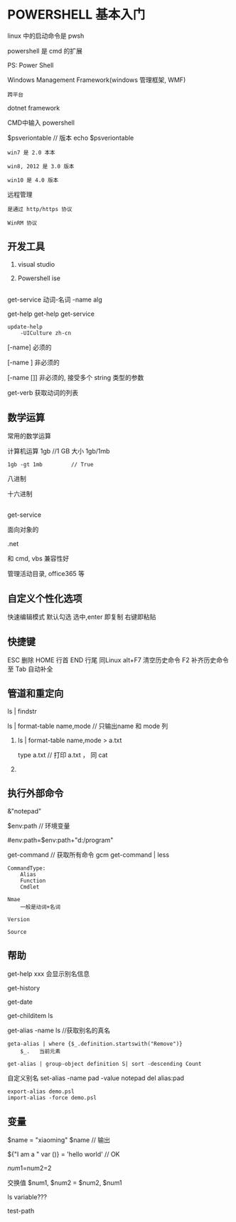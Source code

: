 
# POWERSHELL 基本入门

linux 中的启动命令是 pwsh

powershell 是 cmd 的扩展

PS: Power Shell

Windows Management Framework(windows 管理框架, WMF)

    跨平台


dotnet framework

    

CMD中输入 powershell


$psveriontable   // 版本
    echo $psveriontable

    win7 是 2.0 本本

    win8, 2012 是 3.0 版本

    win10 是 4.0 版本

远程管理

    是通过 http/https 协议

    WinRM 协议

## 开发工具

1. visual studio

2. Powershell ise




## 

get-service     动词-名词
    -name alg


get-help
    get-help get-service

    update-help
        -UICulture zh-cn


[-name] <string>        必须的

[-name <string>]        非必须的

[-name <string>[]]      非必须的, 接受多个 string 类型的参数


get-verb        获取动词的列表



## 数学运算

常用的数学运算

计算机运算
    1gb                 //1 GB 大小
    1gb/1mb

    1gb -gt 1mb         // True

八进制
    
十六进制


## 

get-service

面向对象的

.net

和 cmd, vbs 兼容性好

管理活动目录, office365 等


## 自定义个性化选项

快速编辑模式 默认勾选
    选中,enter 即复制
    右键即粘贴


## 快捷键

ESC             删除
HOME            行首
END             行尾
<C-c>           同Linux
alt+F7          清空历史命令
F2              补齐历史命令至
Tab             自动补全

## 管道和重定向

ls | findstr

ls | format-table name,mode     // 只输出name 和 mode 列


1. >
    ls | format-table name,mode > a.txt

    type a.txt                      // 打印 a.txt ， 同 cat

2. >>


## 执行外部命令

&"notepad"

$env:path           // 环境变量

#env:path=$env:path+"d:/program"


get-command         // 获取所有命令 gcm
get-command | less


    CommandType:    
        Alias
        Function
        Cmdlet

    Nmae
        一般是动词+名词

    Version

    Source


## 帮助

get-help xxx
    会显示别名信息

get-history

get-date

get-childitem       ls

get-alias -name ls  //获取别名的真名

```
geta-alias | where {$_.definition.startswith("Remove")}
    $_.   当前元素

get-alias | group-object definition S| sort -descending Count

```

自定义别名
    set-alias -name pad -value notepad
    del alias:pad

    export-alias demo.psl
    import-alias -force demo.psl


## 变量

$name = "xiaoming"
$name                   // 输出

${"I am a " var ()} = 'hello world'     // OK

$num1=$num2=2

交换值
    $num1, $num2 = $num2, $num1


ls variable???

test-path
